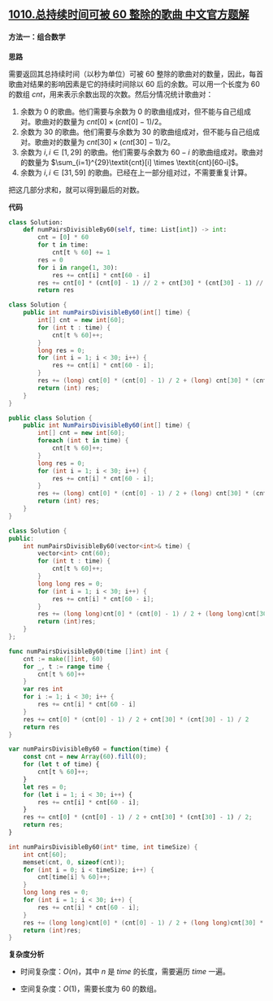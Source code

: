 ## [1010.总持续时间可被 60 整除的歌曲 中文官方题解](https://leetcode.cn/problems/pairs-of-songs-with-total-durations-divisible-by-60/solutions/100000/zong-chi-xu-shi-jian-ke-bei-60-zheng-chu-42cu)
#### 方法一：组合数学

**思路**

需要返回其总持续时间（以秒为单位）可被 $60$ 整除的歌曲对的数量，因此，每首歌曲对结果的影响因素是它的持续时间除以 $60$ 后的余数。可以用一个长度为 $60$ 的数组 $\textit{cnt}$，用来表示余数出现的次数。然后分情况统计歌曲对：

1. 余数为 $0$ 的歌曲。他们需要与余数为 $0$ 的歌曲组成对，但不能与自己组成对。歌曲对的数量为 $\textit{cnt}[0] \times (\textit{cnt}[0]-1)/2$。
2. 余数为 $30$ 的歌曲。他们需要与余数为 $30$ 的歌曲组成对，但不能与自己组成对。歌曲对的数量为 $\textit{cnt}[30] \times (\textit{cnt}[30]-1)/2$。
3. 余数为 $i, i\in[1,29]$ 的歌曲。他们需要与余数为 $60-i$ 的歌曲组成对。歌曲对的数量为 $\sum_{i=1}^{29}\textit{cnt}[i] \times \textit{cnt}[60-i]$。
4. 余数为 $i, i\in[31,59]$ 的歌曲。已经在上一部分组对过，不需要重复计算。

把这几部分求和，就可以得到最后的对数。

**代码**

```Python [sol1-Python3]
class Solution:
    def numPairsDivisibleBy60(self, time: List[int]) -> int:
        cnt = [0] * 60
        for t in time:
            cnt[t % 60] += 1
        res = 0
        for i in range(1, 30):
            res += cnt[i] * cnt[60 - i]
        res += cnt[0] * (cnt[0] - 1) // 2 + cnt[30] * (cnt[30] - 1) // 2
        return res
```

```Java [sol1-Java]
class Solution {
    public int numPairsDivisibleBy60(int[] time) {
        int[] cnt = new int[60];
        for (int t : time) {
            cnt[t % 60]++;
        }
        long res = 0;
        for (int i = 1; i < 30; i++) {
            res += cnt[i] * cnt[60 - i];
        }
        res += (long) cnt[0] * (cnt[0] - 1) / 2 + (long) cnt[30] * (cnt[30] - 1) / 2;
        return (int) res;
    }
}
```

```C# [sol1-C#]
public class Solution {
    public int NumPairsDivisibleBy60(int[] time) {
        int[] cnt = new int[60];
        foreach (int t in time) {
            cnt[t % 60]++;
        }
        long res = 0;
        for (int i = 1; i < 30; i++) {
            res += cnt[i] * cnt[60 - i];
        }
        res += (long) cnt[0] * (cnt[0] - 1) / 2 + (long) cnt[30] * (cnt[30] - 1) / 2;
        return (int) res;
    }
}
```

```C++ [sol1-C++]
class Solution {
public:
    int numPairsDivisibleBy60(vector<int>& time) {
        vector<int> cnt(60);
        for (int t : time) {
            cnt[t % 60]++;
        }
        long long res = 0;
        for (int i = 1; i < 30; i++) {
            res += cnt[i] * cnt[60 - i];
        }            
        res += (long long)cnt[0] * (cnt[0] - 1) / 2 + (long long)cnt[30] * (cnt[30] - 1) / 2;
        return (int)res;
    }
};
```

```Go [sol1-Go]
func numPairsDivisibleBy60(time []int) int {
    cnt := make([]int, 60)
    for _, t := range time {
        cnt[t % 60]++
    }
    var res int
    for i := 1; i < 30; i++ {
        res += cnt[i] * cnt[60 - i]
    }
    res += cnt[0] * (cnt[0] - 1) / 2 + cnt[30] * (cnt[30] - 1) / 2
    return res
}
```

```JavaScript [sol1-JavaScript]
var numPairsDivisibleBy60 = function(time) {
    const cnt = new Array(60).fill(0);
    for (let t of time) {
        cnt[t % 60]++;
    }
    let res = 0;
    for (let i = 1; i < 30; i++) {
        res += cnt[i] * cnt[60 - i];
    }
    res += cnt[0] * (cnt[0] - 1) / 2 + cnt[30] * (cnt[30] - 1) / 2;
    return res;
}
```

```C [sol1-C]
int numPairsDivisibleBy60(int* time, int timeSize) {
    int cnt[60];
    memset(cnt, 0, sizeof(cnt));
    for (int i = 0; i < timeSize; i++) {
        cnt[time[i] % 60]++;
    }
    long long res = 0;
    for (int i = 1; i < 30; i++) {
        res += cnt[i] * cnt[60 - i];
    }            
    res += (long long)cnt[0] * (cnt[0] - 1) / 2 + (long long)cnt[30] * (cnt[30] - 1) / 2;
    return (int)res;
}
```

**复杂度分析**

- 时间复杂度：$O(n)$，其中 $n$ 是 $\textit{time}$ 的长度，需要遍历 $\textit{time}$ 一遍。

- 空间复杂度：$O(1)$，需要长度为 $60$ 的数组。